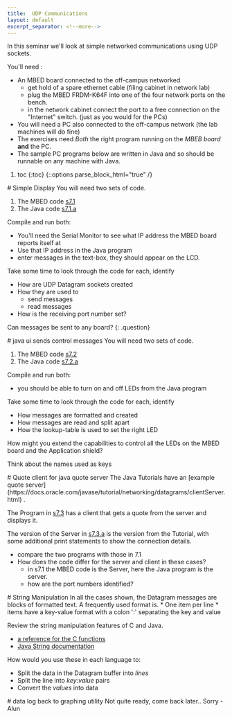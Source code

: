 ```yaml
---
title:  UDP Communications
layout: default
excerpt_separator: <!--more-->
---
```

In this seminar we'll look at simple networked communications using UDP sockets.

<!--more-->

You'll need :

* An MBED board connected to the off-campus networked
  + get hold of a spare ethernet cable (filing cabinet in network lab)
  + plug the MBED FRDM-K64F into one of the four network ports on the bench.
  + in the network cabinet connect the port to a free connection on the "Internet" switch.  (just as you would for the PCs)
* You will need a PC also connected to the off-campus network (the lab machines will do fine)
* The exercises need _Both_ the right program running on the _MBEB board_ **and** the PC.
* The sample PC programs below are written in Java and so should be runnable on any machine with Java.

1. toc
{:toc}
{::options parse_block_html="true" /}

<section class="exercise">
# Simple Display
You will need two sets of code.

1. The MBED code [s7.1](https://github.com/kf5011/s7.1)
2. The Java code [s7.1.a](https://github.com/kf5011/s7.1.a)

Compile and run  both:

 * You'll need the Serial Monitor to see what IP address the MBED board reports itself at
 * Use that IP address in the Java program
 * enter messages in the text-box, they should appear on the LCD.

 Take some time to look through the code for each, identify

 * How are UDP Datagram sockets created
 * How they are used to
   + send messages
   + read messages
 * How is the receiving port number set?

Can messages be sent to any board?
{: .question}
</section>


<section class="exercise">
# java ui sends control messages
You will need two sets of code.

1. The MBED code [s7.2](https://github.com/kf5011/s7.2)
2. The Java code [s7.2.a](https://github.com/kf5011/s7.2.a)

Compile and run both:

* you should be able to turn on and off LEDs from the Java program

Take some time to look through the code for each, identify

* How messages are formatted and created
* How messages are read and split apart
* How the lookup-table is used to set the right LED

<section class="question">
How might you extend the capabilities to control all the LEDs on the MBED board and the Application shield?

<span class="hint">Think about the names used as keys</span>
</section>

</section>

<section class="exercise">
# Quote client for java quote server
The Java Tutorials have an [example quote server](https://docs.oracle.com/javase/tutorial/networking/datagrams/clientServer.html) .

The Program in [s7.3](https://github.com/kf5011/s7.2)  has a client that gets a quote from the server and displays it.

The version of the Server in [s7.3.a](https://github.com/kf5011/s7.2.a)
is the version from the Tutorial, with some additional print statements
to show the connection details.

* compare the two programs with those in 7.1
* How does the code differ for the server and client in these cases?
  + in s7.1 the MBED code is the Server, here the Java program is the server.
  + how are the port numbers identified?
</section>

<section class="exercise">
# String Manipulation
In all the cases shown, the Datagram messages are blocks of formatted text.
A frequently used format is.
* One item per line
* items have a key-value format with a colon ':' separating the key and value

Review the string manipulation features of C and Java.
* [a reference for the C functions](https://en.wikibooks.org/wiki/C_Programming/String_manipulation)
* [Java String documentation](https://docs.oracle.com/javase/7/docs/api/java/lang/String.html)

How would you use these in each language to:
* Split the data in the Datagram buffer into _lines_
* Split the line into _key_:_value_ pairs
* Convert the _values_ into data

</section>   

<section class="exercise">
# data log back to graphing utility
Not quite ready, come back later..  
Sorry - Alun
</section>
